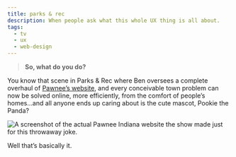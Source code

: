 ```yaml
---
title: parks & rec
description: When people ask what this whole UX thing is all about.
tags:
  - tv
  - ux
  - web-design
---
```


> **So, what do you do?**

You know that scene in Parks & Rec where Ben oversees a complete overhaul of [Pawnee’s website][1], and every conceivable town problem can now be solved online, more efficiently, from the comfort of people’s homes...and all anyone ends up caring about is the cute mascot, Pookie the Panda?

![A screenshot of the actual Pawnee Indiana website the show made just for this throwaway joke.][2]

Well that’s basically it.

[1]: http://pawneeindiana.com/w
[2]: https://res.cloudinary.com/aias/image/upload/ar_1,c_fill,g_west,w_981,x_0/v1575759060/the-innocent-i/city-of-pawnee-website.jpg
